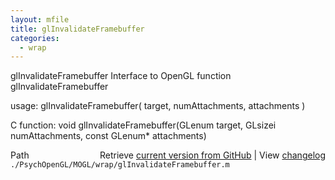 ```yaml
---
layout: mfile
title: glInvalidateFramebuffer
categories:
  - wrap
---
```


glInvalidateFramebuffer  Interface to OpenGL function glInvalidateFramebuffer

usage:  glInvalidateFramebuffer\( target, numAttachments, attachments \)

C function:  void glInvalidateFramebuffer\(GLenum target, GLsizei numAttachments, const GLenum\* attachments\)


<div class="code_header" style="text-align:right;">
  <span style="float:left;">Path&nbsp;&nbsp;</span> <span class="counter">Retrieve <a href=
  "https://raw.github.com/Psychtoolbox-3/Psychtoolbox-3/beta/./PsychOpenGL/MOGL/wrap/glInvalidateFramebuffer.m">current version from GitHub</a> | View <a href=
  "https://github.com/Psychtoolbox-3/Psychtoolbox-3/commits/beta/./PsychOpenGL/MOGL/wrap/glInvalidateFramebuffer.m">changelog</a></span>
</div>
<div class="code">
  <code>./PsychOpenGL/MOGL/wrap/glInvalidateFramebuffer.m</code>
</div>
